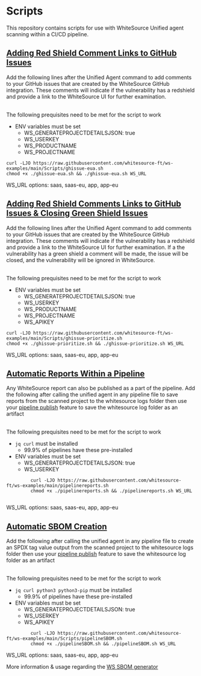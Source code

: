 # Scripts
This repository contains scripts for use with WhiteSource Unified agent scanning within a CI/CD pipeline.

## [Adding Red Shield Comment Links to GitHub Issues](ghissue-eua.sh)
Add the following lines after the Unified Agent command to add comments to your GitHub issues that are created by the WhiteSource GitHub integration.  These comments will indicate if the vulnerability has a redshield and provide a link to the WhiteSource UI for further examination.

<br>
The following prequisites need to be met for the script to work
<br>

* ENV variables must be set
  * WS_GENERATEPROJECTDETAILSJSON: true
  * WS_USERKEY
  * WS_PRODUCTNAME
  * WS_PROJECTNAME

```
curl -LJO https://raw.githubusercontent.com/whitesource-ft/ws-examples/main/Scripts/ghissue-eua.sh 
chmod +x ./ghissue-eua.sh && ./ghissue-eua.sh WS_URL
```
WS_URL options: saas, saas-eu, app, app-eu

## [Adding Red Shield Comments Links to GitHub Issues & Closing Green Shield Issues](ghissue-prioritize.sh)
Add the following lines after the Unified Agent command to add comments to your GitHub issues that are created by the WhiteSource GitHub integration.  These comments will indicate if the vulnerability has a redshield and provide a link to the WhiteSource UI for further examination.  If a the vulnerability has a green shield a comment will be made, the issue will be closed, and the vulnerability will be ignored in WhiteSource.

<br>
The following prequisites need to be met for the script to work
<br>

* ENV variables must be set
  * WS_GENERATEPROJECTDETAILSJSON: true
  * WS_USERKEY
  * WS_PRODUCTNAME
  * WS_PROJECTNAME
  * WS_APIKEY

```
curl -LJO https://raw.githubusercontent.com/whitesource-ft/ws-examples/main/Scripts/ghissue-prioritize.sh 
chmod +x ./ghissue-prioritize.sh && ./ghissue-prioritize.sh WS_URL
```
WS_URL options: saas, saas-eu, app, app-eu

## [Automatic Reports Within a Pipeline](pipelinereports.sh)

Any WhiteSource report can also be published as a part of the pipeline.
Add the following after calling the unified agent in any pipeline file to save reports from the scanned project to the whitesource logs folder then use your [pipeline publish](CI-CD/CI-CD.md#Pipeline-Log-Publishing) feature to save the whitesource log folder as an artifact

<br>
The following prequisites need to be met for the script to work
<br>

* ```jq curl``` must be installed
  * 99.9% of pipelines have these pre-installed
* ENV variables must be set
  * WS_GENERATEPROJECTDETAILSJSON: true
  * WS_USERKEY

```
         curl -LJO https://raw.githubusercontent.com/whitesource-ft/ws-examples/main/pipelinereports.sh
         chmod +x ./pipelinereports.sh && ./pipelinereports.sh WS_URL
         
```
WS_URL options: saas, saas-eu, app, app-eu

## [Automatic SBOM Creation](pipelineSBOM.sh)

Add the following after calling the unified agent in any pipeline file to create an SPDX tag value output from the scanned project to the whitesource logs folder then use your [pipeline publish](CI-CD/CI-CD.md#Pipeline-Log-Publishing) feature to save the whitesource log folder as an artifact

<br>
The following prequisites need to be met for the script to work
<br>

* ```jq curl python3 python3-pip``` must be installed
  * 99.9% of pipelines have these pre-installed
* ENV variables must be set
  * WS_GENERATEPROJECTDETAILSJSON: true
  * WS_USERKEY
  * WS_APIKEY

```
         curl -LJO https://raw.githubusercontent.com/whitesource-ft/ws-examples/main/Scripts/pipelineSBOM.sh
         chmod +x ./pipelineSBOM.sh && ./pipelineSBOM.sh WS_URL
```
WS_URL options: saas, saas-eu, app, app-eu

More information & usage regarding the [WS SBOM generator](https://github.com/whitesource-ps/ws-sbom-spdx-report)
